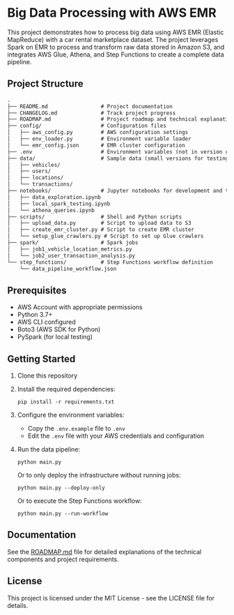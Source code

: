 # Big Data Processing with AWS EMR

This project demonstrates how to process big data using AWS EMR (Elastic MapReduce) with a car rental marketplace dataset. The project leverages Spark on EMR to process and transform raw data stored in Amazon S3, and integrates AWS Glue, Athena, and Step Functions to create a complete data pipeline.

## Project Structure

```markdown
.
├── README.md                 # Project documentation
├── CHANGELOG.md              # Track project progress
├── ROADMAP.md                # Project roadmap and technical explanations
├── config/                   # Configuration files
│   ├── aws_config.py         # AWS configuration settings
│   ├── env_loader.py         # Environment variable loader
│   └── emr_config.json       # EMR cluster configuration
├── .env                      # Environment variables (not in version control)
├── data/                     # Sample data (small versions for testing)
│   ├── vehicles/
│   ├── users/
│   ├── locations/
│   └── transactions/
├── notebooks/                # Jupyter notebooks for development and testing
│   ├── data_exploration.ipynb
│   ├── local_spark_testing.ipynb
│   └── athena_queries.ipynb
├── scripts/                  # Shell and Python scripts
│   ├── upload_data.py        # Script to upload data to S3
│   ├── create_emr_cluster.py # Script to create EMR cluster
│   └── setup_glue_crawlers.py # Script to set up Glue crawlers
├── spark/                    # Spark jobs
│   ├── job1_vehicle_location_metrics.py
│   └── job2_user_transaction_analysis.py
└── step_functions/           # Step Functions workflow definition
    └── data_pipeline_workflow.json
```

## Prerequisites

- AWS Account with appropriate permissions
- Python 3.7+
- AWS CLI configured
- Boto3 (AWS SDK for Python)
- PySpark (for local testing)

## Getting Started

1. Clone this repository
2. Install the required dependencies:
   ```
   pip install -r requirements.txt
   ```
3. Configure the environment variables:
   - Copy the `.env.example` file to `.env`
   - Edit the `.env` file with your AWS credentials and configuration
4. Run the data pipeline:
   ```
   python main.py
   ```

   Or to only deploy the infrastructure without running jobs:
   ```
   python main.py --deploy-only
   ```

   Or to execute the Step Functions workflow:
   ```
   python main.py --run-workflow
   ```

## Documentation

See the [ROADMAP.md](ROADMAP.md) file for detailed explanations of the technical components and project requirements.

## License

This project is licensed under the MIT License - see the LICENSE file for details.
